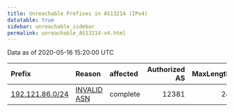 ```yaml
---
title: Unreachable Prefixes in AS13214 (IPv4)
datatable: true
sidebar: unreachable_sidebar
permalink: unreachable_AS13214-v4.html
---
```


Data as of 2020-05-16 15:20:00 UTC


<div class="datatable-begin"></div>

| Prefix                                                   | Reason                                                                                                 | affected   |   Authorized AS |   MaxLength | Anchor                                         |   unreachable /24s |
|:---------------------------------------------------------|:-------------------------------------------------------------------------------------------------------|:-----------|----------------:|------------:|:-----------------------------------------------|-------------------:|
| [192.121.86.0/24](https://stat.ripe.net/192.121.86.0/24) | [INVALID ASN](https://rpki-validator.ripe.net/announcement-preview?asn=AS13214&prefix=192.121.86.0/24) | complete   |           12381 |          24 | [RIPE](unreachable_RIPE_NCC_RPKI_Root-v4.html) |                  1 |

<div class="datatable-end"></div>
